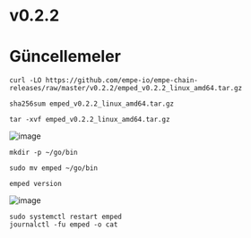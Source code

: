 # v0.2.2 


# Güncellemeler
```shell
curl -LO https://github.com/empe-io/empe-chain-releases/raw/master/v0.2.2/emped_v0.2.2_linux_amd64.tar.gz
```
```shell
sha256sum emped_v0.2.2_linux_amd64.tar.gz
```

```shell
tar -xvf emped_v0.2.2_linux_amd64.tar.gz
```

![image](https://github.com/user-attachments/assets/cb926630-c125-4a14-a871-18546854cbc0)



```shell
mkdir -p ~/go/bin
```

```shell
sudo mv emped ~/go/bin
```

```shell
emped version
```

![image](https://github.com/user-attachments/assets/19c27362-b344-470a-9edc-24d0c1cc8262)


```shell
sudo systemctl restart emped
journalctl -fu emped -o cat
```
